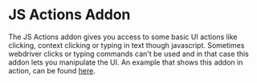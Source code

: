 # JS Actions Addon

The JS Actions addon gives you access to some basic UI actions like clicking, context clicking or typing in text though javascript. Sometimes webdriver clicks or typing commands can't be used and in that case this addon lets you manipulate the UI. An example that shows this addon in action, can be found [here](../../articles/tips-and-tricks/expanding-ui-automation-capabilities-with-javascript.md).
